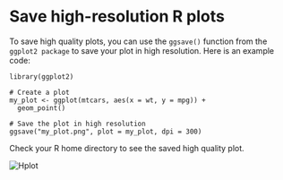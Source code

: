 # Save high-resolution R plots

To save high quality plots, you can use the `ggsave()` function from the `ggplot2 package` to save your plot in high resolution. Here is an example code:


```
library(ggplot2)

# Create a plot
my_plot <- ggplot(mtcars, aes(x = wt, y = mpg)) + 
  geom_point()

# Save the plot in high resolution
ggsave("my_plot.png", plot = my_plot, dpi = 300)
```

Check your R home directory to see the saved high quality plot. 

![Hplot](https://user-images.githubusercontent.com/17006122/222015787-9802b259-30e2-42e9-9dc9-7674454edd49.png)
